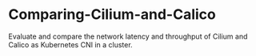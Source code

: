 # Comparing-Cilium-and-Calico
Evaluate and compare the network latency and throughput of Cilium and Calico as Kubernetes CNI in a cluster.
